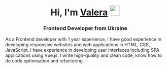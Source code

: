 <h1 align="center">Hi, I'm <a href="" target="_blank">Valera</a> 
<img src="https://github.com/blackcater/blackcater/raw/main/images/Hi.gif" height="32"/></h1>
<h3 align="center">Frontend Developer from Ukraine</h3>

As a Frontend developer with 1 year experience, I have good experience in developing responsive websites and web applications in HTML, CSS, JavaScript. I have experience in developing user interfaces including SPA applications using Vue.js. I write high-quality and clean code, know how to do code optimisation and refactoring.

<!--
**limanski-valera/limanski-valera** is a ✨ _special_ ✨ repository because its `README.md` (this file) appears on your GitHub profile.

Here are some ideas to get you started:

- 🔭 I’m currently working on ...
- 🌱 I’m currently learning ...
- 👯 I’m looking to collaborate on ...
- 🤔 I’m looking for help with ...
- 💬 Ask me about ...
- 📫 How to reach me: ...
- 😄 Pronouns: ...
- ⚡ Fun fact: ...
-->
